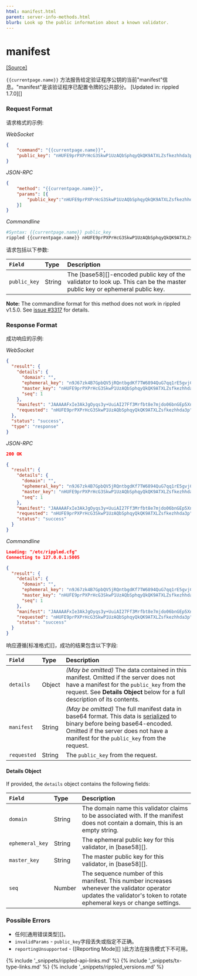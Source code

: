 ```yaml
---
html: manifest.html
parent: server-info-methods.html
blurb: Look up the public information about a known validator.
---
```

# manifest
[[Source]](https://github.com/ripple/rippled/blob/master/src/ripple/rpc/handlers/Manifest.cpp "Source")

`{{currentpage.name}}` 方法报告给定验证程序公钥的当前"manifest"信息。"manifest"是该验证程序已配置令牌的公共部分。 [Updated in: rippled 1.7.0][]


### Request Format

请求格式的示例:

<!-- MULTICODE_BLOCK_START -->

*WebSocket*

```json
{
    "command": "{{currentpage.name}}",
    "public_key": "nHUFE9prPXPrHcG3SkwP1UzAQbSphqyQkQK9ATXLZsfkezhhda3p"
}
```

*JSON-RPC*

```json
{
    "method": "{{currentpage.name}}",
    "params": [{
        "public_key":"nHUFE9prPXPrHcG3SkwP1UzAQbSphqyQkQK9ATXLZsfkezhhda3p"
    }]
}
```

*Commandline*

```sh
#Syntax: {{currentpage.name}} public_key
rippled {{currentpage.name}} nHUFE9prPXPrHcG3SkwP1UzAQbSphqyQkQK9ATXLZsfkezhhda3p
```

<!-- MULTICODE_BLOCK_END -->

请求包括以下参数:

| `Field`      | Type   | Description                        |
|:-------------|:-------|:-----------------------------------|
| `public_key` | String | The [base58][]-encoded public key of the validator to look up. This can be the master public key or ephemeral public key. |

**Note:** The commandline format for this method does not work in rippled v1.5.0. See [issue #3317](https://github.com/ripple/rippled/issues/3317) for details.

### Response Format

成功响应的示例:

<!-- MULTICODE_BLOCK_START -->

*WebSocket*

```json
{
  "result": {
    "details": {
      "domain": "",
      "ephemeral_key": "n9J67zk4B7GpbQV5jRQntbgdKf7TW6894QuG7qq1rE5gvjCu6snA",
      "master_key": "nHUFE9prPXPrHcG3SkwP1UzAQbSphqyQkQK9ATXLZsfkezhhda3p",
      "seq": 1
    },
    "manifest": "JAAAAAFxIe3AkJgOyqs3y+UuiAI27Ff3Mrfbt8e7mjdo06bnGEp5XnMhAhRmvCZmWZXlwShVE9qXs2AVCvhVuA/WGYkTX/vVGBGwdkYwRAIgGnYpIGufURojN2cTXakAM7Vwa0GR7o3osdVlZShroXQCIH9R/Lx1v9rdb4YY2n5nrxdnhSSof3U6V/wIHJmeao5ucBJA9D1iAMo7YFCpb245N3Czc0L1R2Xac0YwQ6XdGT+cZ7yw2n8JbdC3hH8Xu9OUqc867Ee6JmlXtyDHzBdY/hdJCQ==",
    "requested": "nHUFE9prPXPrHcG3SkwP1UzAQbSphqyQkQK9ATXLZsfkezhhda3p"
  },
  "status": "success",
  "type": "response"
}
```

*JSON-RPC*

```json
200 OK

{
  "result": {
    "details": {
      "domain": "",
      "ephemeral_key": "n9J67zk4B7GpbQV5jRQntbgdKf7TW6894QuG7qq1rE5gvjCu6snA",
      "master_key": "nHUFE9prPXPrHcG3SkwP1UzAQbSphqyQkQK9ATXLZsfkezhhda3p",
      "seq": 1
    },
    "manifest": "JAAAAAFxIe3AkJgOyqs3y+UuiAI27Ff3Mrfbt8e7mjdo06bnGEp5XnMhAhRmvCZmWZXlwShVE9qXs2AVCvhVuA/WGYkTX/vVGBGwdkYwRAIgGnYpIGufURojN2cTXakAM7Vwa0GR7o3osdVlZShroXQCIH9R/Lx1v9rdb4YY2n5nrxdnhSSof3U6V/wIHJmeao5ucBJA9D1iAMo7YFCpb245N3Czc0L1R2Xac0YwQ6XdGT+cZ7yw2n8JbdC3hH8Xu9OUqc867Ee6JmlXtyDHzBdY/hdJCQ==",
    "requested": "nHUFE9prPXPrHcG3SkwP1UzAQbSphqyQkQK9ATXLZsfkezhhda3p",
    "status": "success"
  }
}
```

*Commandline*

```json
Loading: "/etc/rippled.cfg"
Connecting to 127.0.0.1:5005

{
  "result": {
    "details": {
      "domain": "",
      "ephemeral_key": "n9J67zk4B7GpbQV5jRQntbgdKf7TW6894QuG7qq1rE5gvjCu6snA",
      "master_key": "nHUFE9prPXPrHcG3SkwP1UzAQbSphqyQkQK9ATXLZsfkezhhda3p",
      "seq": 1
    },
    "manifest": "JAAAAAFxIe3AkJgOyqs3y+UuiAI27Ff3Mrfbt8e7mjdo06bnGEp5XnMhAhRmvCZmWZXlwShVE9qXs2AVCvhVuA/WGYkTX/vVGBGwdkYwRAIgGnYpIGufURojN2cTXakAM7Vwa0GR7o3osdVlZShroXQCIH9R/Lx1v9rdb4YY2n5nrxdnhSSof3U6V/wIHJmeao5ucBJA9D1iAMo7YFCpb245N3Czc0L1R2Xac0YwQ6XdGT+cZ7yw2n8JbdC3hH8Xu9OUqc867Ee6JmlXtyDHzBdY/hdJCQ==",
    "requested": "nHUFE9prPXPrHcG3SkwP1UzAQbSphqyQkQK9ATXLZsfkezhhda3p",
    "status": "success"
  }
}
```

<!-- MULTICODE_BLOCK_END -->

<!-- Note, the CLI response above is mocked up to compensate for https://github.com/ripple/rippled/issues/3317 -->

响应遵循[标准格式][]，成功的结果包含以下字段:

| `Field`     | Type   | Description                                           |
|:------------|:-------|:------------------------------------------------------|
| `details`   | Object | _(May be omitted)_ The data contained in this manifest. Omitted if the server does not have a manifest for the `public_key` from the request. See **Details Object** below for a full description of its contents. |
| `manifest`  | String | _(May be omitted)_ The full manifest data in base64 format. This data is [serialized](serialization.html) to binary before being base64-encoded. Omitted if the server does not have a manifest for the `public_key` from the request. |
| `requested` | String | The `public_key` from the request.                    |

#### Details Object

If provided, the `details` object contains the following fields:

| `Field`         | Type   | Description                                       |
|:----------------|:-------|:--------------------------------------------------|
| `domain`        | String | The domain name this validator claims to be associated with. If the manifest does not contain a domain, this is an empty string. |
| `ephemeral_key` | String | The ephemeral public key for this validator, in [base58][]. |
| `master_key`    | String | The master public key for this validator, in [base58][]. |
| `seq`           | Number | The sequence number of this manifest. This number increases whenever the validator operator updates the validator's token to rotate ephemeral keys or change settings. |


### Possible Errors

- 任何[通用错误类型][]。
- `invalidParams` - `public_key`字段丢失或指定不正确。
- `reportingUnsupported` - ([Reporting Mode][] )此方法在报告模式下不可用。

<!--{# common link defs #}-->
{% include '_snippets/rippled-api-links.md' %}
{% include '_snippets/tx-type-links.md' %}
{% include '_snippets/rippled_versions.md' %}
